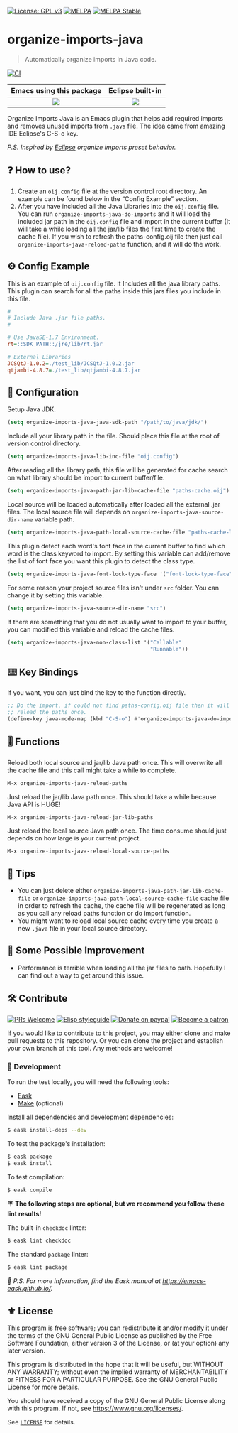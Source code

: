 [![License: GPL v3](https://img.shields.io/badge/License-GPL%20v3-blue.svg)](https://www.gnu.org/licenses/gpl-3.0)
[![MELPA](https://melpa.org/packages/organize-imports-java-badge.svg)](https://melpa.org/#/organize-imports-java)
[![MELPA Stable](https://stable.melpa.org/packages/organize-imports-java-badge.svg)](https://stable.melpa.org/#/organize-imports-java)

# organize-imports-java
> Automatically organize imports in Java code.

[![CI](https://github.com/jcs-elpa/organize-imports-java/actions/workflows/test.yml/badge.svg)](https://github.com/jcs-elpa/organize-imports-java/actions/workflows/test.yml)

| Emacs using this package                         | Eclipse built-in                                 |
|:------------------------------------------------:|:------------------------------------------------:|
|<img src="./etc/orangize_imports_java_demo1.gif"/>|<img src="./etc/organize-imports-in-eclipse.gif"/>|

Organize Imports Java is an Emacs plugin that helps add required imports 
and removes unused imports from `.java` file. The idea came from amazing 
IDE Eclipse's C-S-o key.

*P.S. Inspired by [Eclipse](https://www.eclipse.org/) organize imports preset behavior.*

## ❓ How to use?

1. Create an `oij.config` file at the version control root directory.
An example can be found below in the “Config Example” section.
2. After you have included all the Java Libraries into the `oij.config`
file. You can run `organize-imports-java-do-imports` and it will load
the included jar path in the `oij.config` file and import in the current
buffer (It will take a while loading all the jar/lib files the first
time to create the cache file). If you wish to refresh the
paths-config.oij file then just call `organize-imports-java-reload-paths`
function, and it will do the work.

## ⚙️ Config Example

This is an example of `oij.config` file. It Includes all the java library paths. 
This plugin can search for all the paths inside this jars files you include in this 
file.

```ini
#
# Include Java .jar file paths.
#

# Use JavaSE-1.7 Environment.
rt=::SDK_PATH::/jre/lib/rt.jar

# External Libraries
JCSQtJ-1.0.2=./test_lib/JCSQtJ-1.0.2.jar
qtjambi-4.8.7=./test_lib/qtjambi-4.8.7.jar

```

## 🧪 Configuration

Setup Java JDK.

```el
(setq organize-imports-java-java-sdk-path "/path/to/java/jdk/")
```

Include all your library path in the file. Should place this file at the root of 
version control directory.

```el
(setq organize-imports-java-lib-inc-file "oij.config")
```

After reading all the library path, this file will be generated for cache search on 
what library should be import to current buffer/file.

```el
(setq organize-imports-java-path-jar-lib-cache-file "paths-cache.oij")
```

Local source will be loaded automatically after loaded all the external .jar files.
The local source file will depends on `organize-imports-java-source-dir-name`
variable path.

```el
(setq organize-imports-java-path-local-source-cache-file "paths-cache-local.oij")
```

This plugin detect each word's font face in the current buffer to find which word is
the class keyword to import. By setting this variable can add/remove the list of font
face you want this plugin to detect the class type.

```el
(setq organize-imports-java-font-lock-type-face '("font-lock-type-face"))
```

For some reason your project source files isn't under `src` folder. You can change it
by setting this variable.

```el
(setq organize-imports-java-source-dir-name "src")
```

If there are something that you do not usually want to import to your buffer, you can 
modified this variable and reload the cache files.

```el
(setq organize-imports-java-non-class-list '("Callable"
                                             "Runnable"))
```

## ⌨️ Key Bindings

If you want, you can just bind the key to the function directly.

```el
;; Do the import, if could not find paths-config.oij file then it will
;; reload the paths once.
(define-key java-mode-map (kbd "C-S-o") #'organize-imports-java-do-imports)
```

## 🎚 Functions

Reload both local source and jar/lib Java path once. This will overwrite all the 
cache file and this call might take a while to complete.

```el
M-x organize-imports-java-reload-paths
```

Just reload the jar/lib Java path once. This should take a while because Java
API is HUGE!

```el
M-x organize-imports-java-reload-jar-lib-paths
```

Just reload the local source Java path once. The time consume should just
depends on how large is your current project.

```el
M-x organize-imports-java-reload-local-source-paths
```

## 🧮 Tips

* You can just delete either `organize-imports-java-path-jar-lib-cache-file`
or `organize-imports-java-path-local-source-cache-file` cache file in order
to refresh the cache, the cache file will be regenerated as long as you call any
reload paths function or do import function.
* You might want to reload local source cache every time you create a new `.java` 
file in your local source directory.

## 📝 Some Possible Improvement

* Performance is terrible when loading all the jar files to path. Hopefully I can 
find out a way to get around this issue.

## 🛠️ Contribute

[![PRs Welcome](https://img.shields.io/badge/PRs-welcome-brightgreen.svg)](http://makeapullrequest.com)
[![Elisp styleguide](https://img.shields.io/badge/elisp-style%20guide-purple)](https://github.com/bbatsov/emacs-lisp-style-guide)
[![Donate on paypal](https://img.shields.io/badge/paypal-donate-1?logo=paypal&color=blue)](https://www.paypal.me/jcs090218)
[![Become a patron](https://img.shields.io/badge/patreon-become%20a%20patron-orange.svg?logo=patreon)](https://www.patreon.com/jcs090218)

If you would like to contribute to this project, you may either 
clone and make pull requests to this repository. Or you can 
clone the project and establish your own branch of this tool. 
Any methods are welcome!

### 🔬 Development

To run the test locally, you will need the following tools:

- [Eask](https://emacs-eask.github.io/)
- [Make](https://www.gnu.org/software/make/) (optional)

Install all dependencies and development dependencies:

```sh
$ eask install-deps --dev
```

To test the package's installation:

```sh
$ eask package
$ eask install
```

To test compilation:

```sh
$ eask compile
```

**🪧 The following steps are optional, but we recommend you follow these lint results!**

The built-in `checkdoc` linter:

```sh
$ eask lint checkdoc
```

The standard `package` linter:

```sh
$ eask lint package
```

*📝 P.S. For more information, find the Eask manual at https://emacs-eask.github.io/.*

## ⚜️ License

This program is free software; you can redistribute it and/or modify
it under the terms of the GNU General Public License as published by
the Free Software Foundation, either version 3 of the License, or
(at your option) any later version.

This program is distributed in the hope that it will be useful,
but WITHOUT ANY WARRANTY; without even the implied warranty of
MERCHANTABILITY or FITNESS FOR A PARTICULAR PURPOSE.  See the
GNU General Public License for more details.

You should have received a copy of the GNU General Public License
along with this program.  If not, see <https://www.gnu.org/licenses/>.

See [`LICENSE`](./LICENSE.txt) for details.
